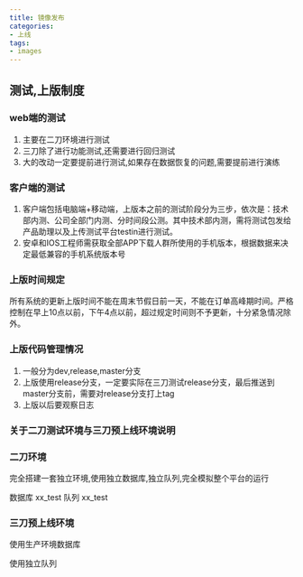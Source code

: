 ```yaml
---
title: 镜像发布
categories: 
- 上线
tags:
- images
---
```



## 测试,上版制度
### web端的测试
1. 主要在二刀环境进行测试
2. 三刀除了进行功能测试,还需要进行回归测试
3. 大的改动一定要提前进行测试,如果存在数据恢复的问题,需要提前进行演练

### 客户端的测试
1. 客户端包括电脑端+移动端，上版本之前的测试阶段分为三步，依次是：技术部内测、公司全部门内测、分时间段公测。其中技术部内测，需将测试包发给产品助理以及上传测试平台testin进行测试。
2. 安卓和IOS工程师需获取全部APP下载人群所使用的手机版本，根据数据来决定最低兼容的手机系统版本号

### 上版时间规定
所有系统的更新上版时间不能在周末节假日前一天，不能在订单高峰期时间。严格控制在早上10点以前，下午4点以前，超过规定时间则不予更新，十分紧急情况除外。

### 上版代码管理情况
1. 一般分为dev,release,master分支
2. 上版使用release分支，一定要实际在三刀测试release分支，最后推送到master分支前，需要对release分支打上tag
3. 上版以后要观察日志


### 关于二刀测试环境与三刀预上线环境说明

### 二刀环境 

完全搭建一套独立环境,使用独立数据库,独立队列,完全模拟整个平台的运行

数据库 xx_test
队列  xx_test 


### 三刀预上线环境

使用生产环境数据库 

使用独立队列








